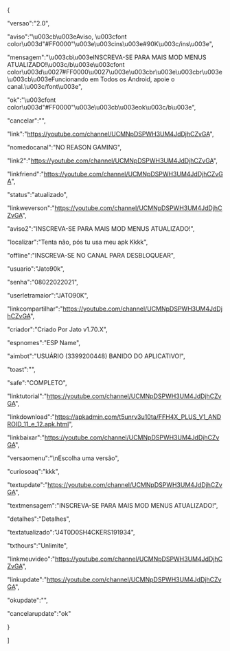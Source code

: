 

{

"versao":"2.0",

"aviso":"\u003cb\u003eAviso, \u003cfont color\u003d\"#FF0000\"\u003e\u003cins\u003e#90K\u003c/ins\u003e",

"mensagem":"\u003cb\u003eINSCREVA-SE PARA MAIS MOD MENUS ATUALIZADO!\u003c/b\u003e\u003cfont color\u003d\u0027#FF0000\u0027\u003e\u003cbr\u003e\u003cbr\u003e\u003cb\u003eFuncionando em Todos os Android, apoie o canal.\u003c/font\u003e",

"ok":"\u003cfont color\u003d\"#FF0000\"\u003e\u003cb\u003eok\u003c/b\u003e",

"cancelar":"",

"link":"https://youtube.com/channel/UCMNpDSPWH3UM4JdDjhCZvGA",

"nomedocanal":"NO REASON GAMING",

"link2":"https://youtube.com/channel/UCMNpDSPWH3UM4JdDjhCZvGA",

"linkfriend":"https://youtube.com/channel/UCMNpDSPWH3UM4JdDjhCZvGA",

"status":"atualizado",

"linkweverson":"https://youtube.com/channel/UCMNpDSPWH3UM4JdDjhCZvGA",

"aviso2":"INSCREVA-SE PARA MAIS MOD MENUS ATUALIZADO!",

"localizar":"Tenta não, pós tu usa meu apk Kkkk",

"offline":"INSCREVA-SE NO CANAL PARA DESBLOQUEAR",

"usuario":"Jato90k",

"senha":"08022022021",

"userletramaior":"JATO90K",

"linkcompartilhar":"https://youtube.com/channel/UCMNpDSPWH3UM4JdDjhCZvGA",

"criador":"Criado Por Jato v1.70.X",

"espnomes":"ESP Name",

"aimbot":"USUÁRIO (3399200448) BANIDO DO APLICATIVO!",

"toast":"",

"safe":"COMPLETO",

"linktutorial":"https://youtube.com/channel/UCMNpDSPWH3UM4JdDjhCZvGA",

"linkdownload":"https://apkadmin.com/t5unrv3u10ta/FFH4X_PLUS_V1_ANDROID_11_e_12.apk.html",

"linkbaixar":"https://youtube.com/channel/UCMNpDSPWH3UM4JdDjhCZvGA",

"versaomenu":"\nEscolha uma versão",

"curiosoaq":"kkk",

"textupdate":"https://youtube.com/channel/UCMNpDSPWH3UM4JdDjhCZvGA",

"textmensagem":"INSCREVA-SE PARA MAIS MOD MENUS ATUALIZADO!",

"detalhes":"Detalhes",

"textatualizado":"J4T0D0SH4CKERS191934",

"txthours":"Unlimite",

"linkmeuvideo":"https://youtube.com/channel/UCMNpDSPWH3UM4JdDjhCZvGA",

"linkupdate":"https://youtube.com/channel/UCMNpDSPWH3UM4JdDjhCZvGA",

"okupdate":"",

"cancelarupdate":"ok"

}

]
